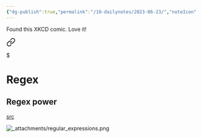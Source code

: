 ```yaml
---
{"dg-publish":true,"permalink":"/10-dailynotes/2023-06-23/","noteIcon":"2"}
---
```



Found this XKCD comic. Love it!


<div class="transclusion internal-embed is-loaded"><a class="markdown-embed-link" href="/regex/#regex-power" aria-label="Open link"><svg xmlns="http://www.w3.org/2000/svg" width="24" height="24" viewBox="0 0 24 24" fill="none" stroke="currentColor" stroke-width="2" stroke-linecap="round" stroke-linejoin="round" class="svg-icon lucide-link"><path d="M10 13a5 5 0 0 0 7.54.54l3-3a5 5 0 0 0-7.07-7.07l-1.72 1.71"></path><path d="M14 11a5 5 0 0 0-7.54-.54l-3 3a5 5 0 0 0 7.07 7.07l1.71-1.71"></path></svg></a><div class="markdown-embed">

$<div class="markdown-embed-title">

# Regex

</div>


## Regex power

[src](https://xkcd.com/208/)

![_attachments/regular_expressions.png](/img/user/_attachments/regular_expressions.png)


</div></div>
